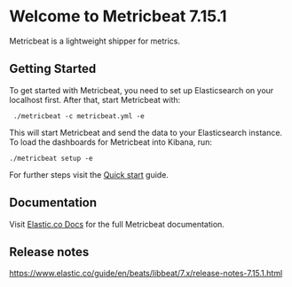 # Welcome to Metricbeat 7.15.1

Metricbeat is a lightweight shipper for metrics.

## Getting Started

To get started with Metricbeat, you need to set up Elasticsearch on
your localhost first. After that, start Metricbeat with:

     ./metricbeat -c metricbeat.yml -e

This will start Metricbeat and send the data to your Elasticsearch
instance. To load the dashboards for Metricbeat into Kibana, run:

    ./metricbeat setup -e

For further steps visit the
[Quick start](https://www.elastic.co/guide/en/beats/metricbeat/7.x/metricbeat-installation-configuration.html) guide.

## Documentation

Visit [Elastic.co Docs](https://www.elastic.co/guide/en/beats/metricbeat/7.x/index.html)
for the full Metricbeat documentation.

## Release notes

https://www.elastic.co/guide/en/beats/libbeat/7.x/release-notes-7.15.1.html
